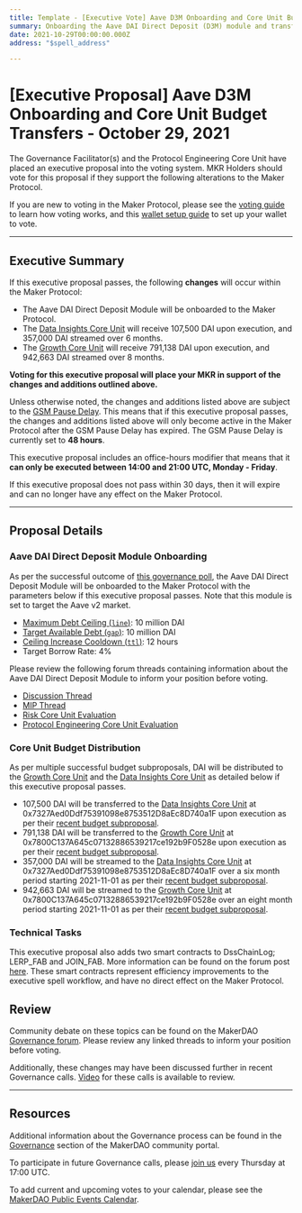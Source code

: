 ```yaml
---
title: Template - [Executive Vote] Aave D3M Onboarding and Core Unit Budget Transfers - October 29, 2021
summary: Onboarding the Aave DAI Direct Deposit (D3M) module and transferring and streaming DAI to GRO-001 and DIN-001.
date: 2021-10-29T00:00:00.000Z
address: "$spell_address"

---
```

# [Executive Proposal] Aave D3M Onboarding and Core Unit Budget Transfers - October 29, 2021

The Governance Facilitator(s) and the Protocol Engineering Core Unit have placed an executive proposal into the voting system. MKR Holders should vote for this proposal if they support the following alterations to the Maker Protocol.

If you are new to voting in the Maker Protocol, please see the [voting guide](https://community-development.makerdao.com/en/learn/governance/how-voting-works/) to learn how voting works, and this [wallet setup guide](https://community-development.makerdao.com/en/learn/governance/voting-setup/) to set up your wallet to vote.

---

## Executive Summary

If this executive proposal passes, the following **changes** will occur within the Maker Protocol:
- The Aave DAI Direct Deposit Module will be onboarded to the Maker Protocol. 
- The [Data Insights Core Unit](https://mips.makerdao.com/mips/details/MIP39c2SP22) will receive 107,500 DAI upon execution, and 357,000 DAI streamed over 6 months.
- The [Growth Core Unit](https://mips.makerdao.com/mips/details/MIP39c2SP4) will receive 791,138 DAI upon execution, and 942,663 DAI streamed over 8 months.

**Voting for this executive proposal will place your MKR in support of the changes and additions outlined above.**

Unless otherwise noted, the changes and additions listed above are subject to the [GSM Pause Delay](https://community-development.makerdao.com/en/learn/governance/param-gsm-pause-delay). This means that if this executive proposal passes, the changes and additions listed above will only become active in the Maker Protocol after the GSM Pause Delay has expired. The GSM Pause Delay is currently set to **48 hours**.

This executive proposal includes an office-hours modifier that means that it **can only be executed between 14:00 and 21:00 UTC, Monday - Friday**.

If this executive proposal does not pass within 30 days, then it will expire and can no longer have any effect on the Maker Protocol.

---

## Proposal Details

### Aave DAI Direct Deposit Module Onboarding

As per the successful outcome of [this governance poll](https://vote.makerdao.com/polling/QmexUjoD?network=mainnet#poll-detail), the Aave DAI Direct Deposit Module will be onboarded to the Maker Protocol with the parameters below if this executive proposal passes. Note that this module is set to target the Aave v2 market.

* [Maximum Debt Ceiling (`line`)](https://makerdao.world/en/learn/governance/module-dciam): 10 million DAI
* [Target Available Debt (`gap`)](https://makerdao.world/en/learn/governance/module-dciam): 10 million DAI
* [Ceiling Increase Cooldown (`ttl`)](https://makerdao.world/en/learn/governance/module-dciam): 12 hours
* Target Borrow Rate: 4%

Please review the following forum threads containing information about the Aave DAI Direct Deposit Module to inform your position before voting.
* [Discussion Thread](https://forum.makerdao.com/t/discussion-direct-deposit-dai-module-d3m/7357)
* [MIP Thread](https://forum.makerdao.com/t/mip50-direct-deposit-module/7356)
* [Risk Core Unit Evaluation](https://forum.makerdao.com/t/d3m-risk-assessment/9353)
* [Protocol Engineering Core Unit Evaluation](https://forum.makerdao.com/t/direct-aavev2-dai-direct-deposit-module-technical-assessment/10751)

### Core Unit Budget Distribution

As per multiple successful budget subproposals, DAI will be distributed to the [Growth Core Unit](https://mips.makerdao.com/mips/details/MIP39c2SP4) and the [Data Insights Core Unit](https://mips.makerdao.com/mips/details/MIP39c2SP22) as detailed below if this executive proposal passes.
* 107,500 DAI will be transferred to the [Data Insights Core Unit](https://mips.makerdao.com/mips/details/MIP39c2SP22) at 0x7327Aed0Ddf75391098e8753512D8aEc8D740a1F upon execution as per their [recent budget subproposal](https://mips.makerdao.com/mips/details/MIP40c3SP34).
* 791,138 DAI will be transferred to the [Growth Core Unit](https://mips.makerdao.com/mips/details/MIP39c2SP4) at 0x7800C137A645c07132886539217ce192b9F0528e upon execution as per their [recent budget subproposal](https://mips.makerdao.com/mips/details/MIP40c3SP37).
* 357,000 DAI will be streamed to the [Data Insights Core Unit](https://mips.makerdao.com/mips/details/MIP39c2SP22) at 0x7327Aed0Ddf75391098e8753512D8aEc8D740a1F over a six month period starting 2021-11-01 as per their [recent budget subproposal](https://mips.makerdao.com/mips/details/MIP40c3SP34). 
* 942,663 DAI will be streamed to the [Growth Core Unit](https://mips.makerdao.com/mips/details/MIP39c2SP4) at 0x7800C137A645c07132886539217ce192b9F0528e over an eight month period starting 2021-11-01 as per their [recent budget subproposal](https://mips.makerdao.com/mips/details/MIP40c3SP37).

### Technical Tasks

This executive proposal also adds two smart contracts to DssChainLog; LERP_FAB and JOIN_FAB. More information can be found on the forum post [here](https://forum.makerdao.com/t/technical-tasks-included-in-the-october-29th-executive/11284). These smart contracts represent efficiency improvements to the executive spell workflow, and have no direct effect on the Maker Protocol.

## Review

Community debate on these topics can be found on the MakerDAO [Governance forum](https://forum.makerdao.com/). Please review any linked threads to inform your position before voting.

Additionally, these changes may have been discussed further in recent Governance calls. [Video](https://www.youtube.com/playlist?list=PLLzkWCj8ywWNq5-90-Id6VPSsrk4OWVan) for these calls is available to review.

---

## Resources

Additional information about the Governance process can be found in the [Governance](https://community-development.makerdao.com/en/learn/governance) section of the MakerDAO community portal.

To participate in future Governance calls, please [join us](https://github.com/makerdao/community/tree/master/governance/governance-and-risk-meetings) every Thursday at 17:00 UTC.

To add current and upcoming votes to your calendar, please see the [MakerDAO Public Events Calendar](https://calendar.google.com/calendar/embed?src=makerdao.com_3efhm2ghipksegl009ktniomdk%40group.calendar.google.com&ctz=UTC&mode=week&showCalendars=0&showPrint=0).
